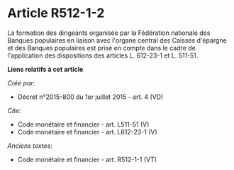# Article R512-1-2

La formation des dirigeants organisée par la Fédération nationale des Banques populaires en liaison avec l'organe central des
Caisses d'épargne et des Banques populaires est prise en compte dans le cadre de l'application des dispositions des articles
L. 612-23-1 et L. 511-51.

**Liens relatifs à cet article**

_Créé par_:

  - Décret n°2015-800 du 1er juillet 2015 - art. 4 (VD)

_Cite_:

  - Code monétaire et financier - art. L511-51 (V)
  - Code monétaire et financier - art. L612-23-1 (V)

_Anciens textes_:

  - Code monétaire et financier - art. R512-1-1 (VT)
